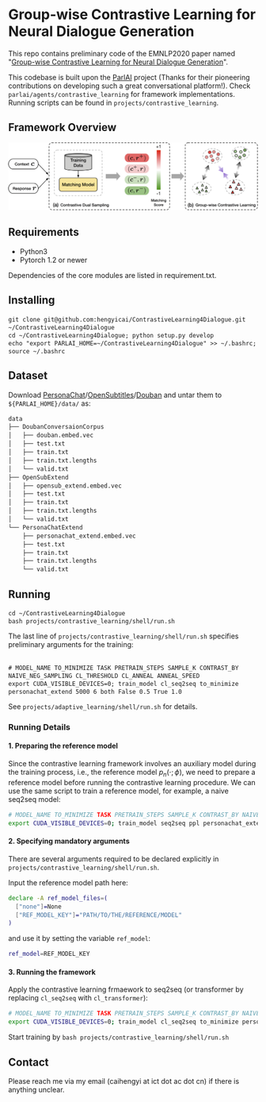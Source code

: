 # Group-wise Contrastive Learning for Neural Dialogue Generation

This repo contains preliminary code of the EMNLP2020 paper named "[Group-wise Contrastive Learning for Neural Dialogue Generation](https://arxiv.org/abs/2009.07543)".

This codebase is built upon the [ParlAI](https://parl.ai/) project (Thanks for their pioneering contributions on developing such a great conversational platform!). 
Check `parlai/agents/contrastive_learning` for framework implementations.
Running scripts can be found in `projects/contrastive_learning`.

## Framework Overview

![method_overview](misc/ModelArc.png)

## Requirements
- Python3
- Pytorch 1.2 or newer

Dependencies of the core modules are listed in requirement.txt.

## Installing
```
git clone git@github.com:hengyicai/ContrastiveLearning4Dialogue.git ~/ContrastiveLearning4Dialogue
cd ~/ContrastiveLearning4Dialogue; python setup.py develop
echo "export PARLAI_HOME=~/ContrastiveLearning4Dialogue" >> ~/.bashrc; source ~/.bashrc
```

## Dataset
Download [PersonaChat](https://drive.google.com/file/d/1E2Rp5G9Mrljbih7P9dMO9-EKxhulJVYd/view?usp=sharing)/[OpenSubtitles](https://drive.google.com/file/d/1FTlPZ31c5qdSOa0S4sqkW44Ohg0SuumY/view?usp=sharing)/[Douban](https://drive.google.com/file/d/1jjv64eA7Hvv_3J54JOuYdEyDz1Pc3jIo/view?usp=sharing) and untar them to `${PARLAI_HOME}/data/` as:
```bash
data
├── DoubanConversaionCorpus
│   ├── douban.embed.vec
│   ├── test.txt
│   ├── train.txt
│   ├── train.txt.lengths
│   └── valid.txt
├── OpenSubExtend
│   ├── opensub_extend.embed.vec
│   ├── test.txt
│   ├── train.txt
│   ├── train.txt.lengths
│   └── valid.txt
└── PersonaChatExtend
    ├── personachat_extend.embed.vec
    ├── test.txt
    ├── train.txt
    ├── train.txt.lengths
    └── valid.txt
```

## Running

```
cd ~/ContrastiveLearning4Dialogue
bash projects/contrastive_learning/shell/run.sh
```

The last line of `projects/contrastive_learning/shell/run.sh` specifies preliminary arguments for the training:
```

# MODEL_NAME TO_MINIMIZE TASK PRETRAIN_STEPS SAMPLE_K CONTRAST_BY NAIVE_NEG_SAMPLING CL_THRESHOLD CL_ANNEAL ANNEAL_SPEED
export CUDA_VISIBLE_DEVICES=0; train_model cl_seq2seq to_minimize personachat_extend 5000 6 both False 0.5 True 1.0
```

See `projects/adaptive_learning/shell/run.sh` for details.

### Running Details

#### 1. Preparing the reference model

Since the contrastive learning framework involves an auxiliary model during the training process, i.e., the reference model $p_n(\cdot; \phi)$, we need to prepare a reference model before running the contrastive learning procedure. We can use the same script to train a reference model, for example, a naive seq2seq model:

```bash
# MODEL_NAME TO_MINIMIZE TASK PRETRAIN_STEPS SAMPLE_K CONTRAST_BY NAIVE_NEG_SAMPLING CL_THRESHOLD CL_ANNEAL ANNEAL_SPEED
export CUDA_VISIBLE_DEVICES=0; train_model seq2seq ppl personachat_extend 5000 6 both False 0.5 True 1.0
```

#### 2. Specifying mandatory arguments

There are several arguments required to be declared explicitly in `projects/contrastive_learning/shell/run.sh`. 

Input the reference model path here:
```bash
declare -A ref_model_files=(
  ["none"]=None
  ["REF_MODEL_KEY"]="PATH/TO/THE/REFERENCE/MODEL"
)
```
and use it by setting the variable `ref_model`:
```bash
ref_model=REF_MODEL_KEY
```

#### 3. Running the framework

Apply the contrastive learning frmaework to seq2seq (or transformer by replacing `cl_seq2seq` with `cl_transformer`):
```bash
# MODEL_NAME TO_MINIMIZE TASK PRETRAIN_STEPS SAMPLE_K CONTRAST_BY NAIVE_NEG_SAMPLING CL_THRESHOLD CL_ANNEAL ANNEAL_SPEED
export CUDA_VISIBLE_DEVICES=0; train_model cl_seq2seq to_minimize personachat_extend 5000 6 both False 0.5 True 1.0
```

Start training by `bash projects/contrastive_learning/shell/run.sh`

## Contact
Please reach me via my email (caihengyi at ict dot ac dot cn) if there is anything unclear.
